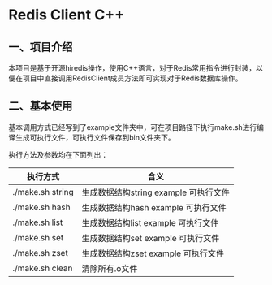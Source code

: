 # Redis Client C++
## 一、项目介绍
本项目是基于开源hiredis操作，使用C++语言，对于Redis常用指令进行封装，以便在项目中直接调用RedisClient成员方法即可实现对于Redis数据库操作。

## 二、基本使用
基本调用方式已经写到了example文件夹中，可在项目路径下执行make.sh进行编译生成可执行文件，可执行文件保存到bin文件夹下。

执行方法及参数均在下面列出：

| 执行方式 | 含义 |
| ---- | ---- |
| ./make.sh string | 生成数据结构string example 可执行文件 |
| ./make.sh hash | 生成数据结构hash example 可执行文件 |
| ./make.sh list | 生成数据结构list example 可执行文件 |
| ./make.sh set | 生成数据结构set example 可执行文件 |
| ./make.sh zset | 生成数据结构zset example 可执行文件 |
| ./make.sh clean | 清除所有.o文件 |

